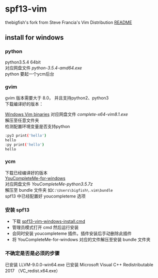 # spf13-vim

thebigfish's fork from Steve Francia's Vim Distribution [README](https://github.com/spf13/spf13-vim/blob/3.0/README.markdown)

## install for windows

### python

python3.5.4 64bit  
对应网盘文件 *python-3.5.4-amd64.exe*  
python 要起一个ycm后台  

### gvim

gvim 版本需要大于 8.0， 并且支持python2、python3  
下载编译好的版本：

[Windows Vim binaries](https://tuxproject.de/projects/vim/)
对应网盘文件 *complete-x64-vim8.1.exe*  
解压至任意文件夹  
检测配置环境变量是否支持python  

```bash
:py3 print('hello')
hello
:py print('hello')
hello
```

### ycm

下载已经编译好的版本  
[YouCompleteMe-for-windows](https://github.com/CuriousFu/YouCompleteMe-for-windows.git)  
对应网盘文件 *YouCompleteMe-python3.5.7z*  
解压至 bundle 文件夹 如`C:\Users\bigfish\.vim\bundle`  
spf13 中已经配置好 youcompleteme 选项  

### 安装 spf13

- 下载 [spf13-vim-windows-install.cmd](https://github.com/TheBigFish/spf13-vim/blob/3.0/spf13-vim-windows-install.cmd)
- 管理员模式打开 cmd 然后运行安装
- 会同时安装 youcompleteme 插件。插件安装后手动删除此插件
- 将 YouCompleteMe-for-windows 对应的文件解压至安装 bundle 文件夹

### 不确定是否是必须的步骤

已安装 LLVM-9.0.0-win64.exe
已安装 Microsoft Visual C++ Redistributable 2017 （VC_redist.x64.exe）
